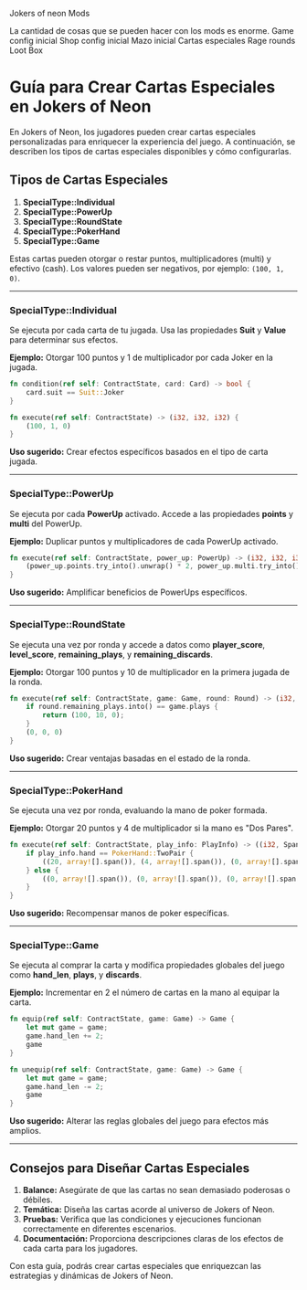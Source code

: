Jokers of neon Mods 

La cantidad de cosas que se pueden hacer con los mods es enorme.
Game config inicial
Shop config inicial
Mazo inicial
Cartas especiales
Rage rounds
Loot Box

# Guía para Crear Cartas Especiales en Jokers of Neon

En Jokers of Neon, los jugadores pueden crear cartas especiales personalizadas para enriquecer la experiencia del juego. A continuación, se describen los tipos de cartas especiales disponibles y cómo configurarlas.

## Tipos de Cartas Especiales
1. **SpecialType::Individual**
2. **SpecialType::PowerUp**
3. **SpecialType::RoundState**
4. **SpecialType::PokerHand**
5. **SpecialType::Game**

Estas cartas pueden otorgar o restar puntos, multiplicadores (multi) y efectivo (cash). Los valores pueden ser negativos, por ejemplo: `(100, 1, 0)`.

---

### SpecialType::Individual
Se ejecuta por cada carta de tu jugada. Usa las propiedades **Suit** y **Value** para determinar sus efectos.

**Ejemplo:** Otorgar 100 puntos y 1 de multiplicador por cada Joker en la jugada.
```rust
fn condition(ref self: ContractState, card: Card) -> bool {
    card.suit == Suit::Joker
}

fn execute(ref self: ContractState) -> (i32, i32, i32) {
    (100, 1, 0)
}
```

**Uso sugerido:** Crear efectos específicos basados en el tipo de carta jugada.

---

### SpecialType::PowerUp
Se ejecuta por cada **PowerUp** activado. Accede a las propiedades **points** y **multi** del PowerUp.

**Ejemplo:** Duplicar puntos y multiplicadores de cada PowerUp activado.
```rust
fn execute(ref self: ContractState, power_up: PowerUp) -> (i32, i32, i32) {
    (power_up.points.try_into().unwrap() * 2, power_up.multi.try_into().unwrap() * 2, 0)
}
```

**Uso sugerido:** Amplificar beneficios de PowerUps específicos.

---

### SpecialType::RoundState
Se ejecuta una vez por ronda y accede a datos como **player_score**, **level_score**, **remaining_plays**, y **remaining_discards**.

**Ejemplo:** Otorgar 100 puntos y 10 de multiplicador en la primera jugada de la ronda.
```rust
fn execute(ref self: ContractState, game: Game, round: Round) -> (i32, i32, i32) {
    if round.remaining_plays.into() == game.plays {
        return (100, 10, 0);
    }
    (0, 0, 0)
}
```

**Uso sugerido:** Crear ventajas basadas en el estado de la ronda.

---

### SpecialType::PokerHand
Se ejecuta una vez por ronda, evaluando la mano de poker formada.

**Ejemplo:** Otorgar 20 puntos y 4 de multiplicador si la mano es "Dos Pares".
```rust
fn execute(ref self: ContractState, play_info: PlayInfo) -> ((i32, Span<(u32, i32)>), (i32, Span<(u32, i32)>), (i32, Span<(u32, i32)>)) {
    if play_info.hand == PokerHand::TwoPair {
        ((20, array![].span()), (4, array![].span()), (0, array![].span()))
    } else {
        ((0, array![].span()), (0, array![].span()), (0, array![].span()))
    }
}
```

**Uso sugerido:** Recompensar manos de poker específicas.

---

### SpecialType::Game
Se ejecuta al comprar la carta y modifica propiedades globales del juego como **hand_len**, **plays**, y **discards**.

**Ejemplo:** Incrementar en 2 el número de cartas en la mano al equipar la carta.
```rust
fn equip(ref self: ContractState, game: Game) -> Game {
    let mut game = game;
    game.hand_len += 2;
    game
}

fn unequip(ref self: ContractState, game: Game) -> Game {
    let mut game = game;
    game.hand_len -= 2;
    game
}
```

**Uso sugerido:** Alterar las reglas globales del juego para efectos más amplios.

---

## Consejos para Diseñar Cartas Especiales
1. **Balance:** Asegúrate de que las cartas no sean demasiado poderosas o débiles.
2. **Temática:** Diseña las cartas acorde al universo de Jokers of Neon.
3. **Pruebas:** Verifica que las condiciones y ejecuciones funcionan correctamente en diferentes escenarios.
4. **Documentación:** Proporciona descripciones claras de los efectos de cada carta para los jugadores.

Con esta guía, podrás crear cartas especiales que enriquezcan las estrategias y dinámicas de Jokers of Neon.